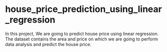 # house_price_prediction_using_linear_regression
In this project, We are going to predict house price using linear regression. The dataset contains the area and price on which we are going to perform data analysis and predict the house price.
